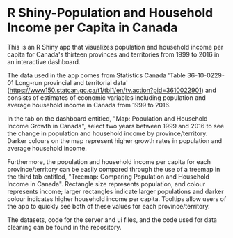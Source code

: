 # R Shiny-Population and Household Income per Capita in Canada

This is an R Shiny app that visualizes population and household income per capita for Canada's thirteen provinces and territories from 1999 to 2016 in an interactive dashboard. 

The data used in the app comes from Statistics Canada 'Table 36-10-0229-01 Long-run provincial and territorial data' (https://www150.statcan.gc.ca/t1/tbl1/en/tv.action?pid=3610022901) and consists of estimates of economic variables including population and average household income in Canada from 1999 to 2016.

In the tab on the dashboard entitled, "Map: Population and Household Income Growth in Canada", select two years between 1999 and 2016 to see the change in population and household income by province/territory. Darker colours on the map represent higher growth rates in population and average household income.

Furthermore, the population and household income per capita for each province/territory can be easily compared through the use of a treemap in the third tab entitled, "Treemap: Comparing Population and Household Income in Canada". Rectangle size represents population, and colour represents income; larger rectangles indicate larger populations and darker colour indicates higher household income per capita. Tooltips allow users of the app to quickly see both of these values for each province/territory.

The datasets, code for the server and ui files, and the code used for data cleaning can be found in the repository.
